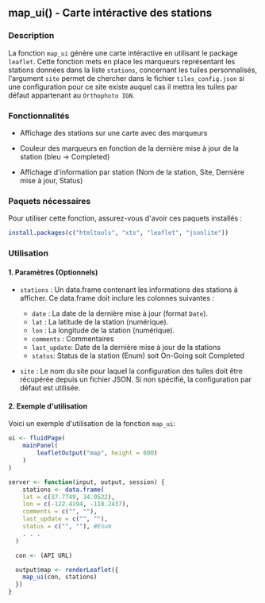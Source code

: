## map_ui() - Carte intéractive des stations

### Description

La fonction `map_ui` génère une carte intéractive en utilisant le package `leaflet`. Cette fonction mets en place les marqueurs représentant les stations données dans la liste `stations`, concernant les tuiles personnalisés, l'argument `site` permet de chercher dans le fichier `tiles_config.json` si une configuration pour ce site existe auquel cas il mettra les tuiles par défaut appartenant au `Orthophoto IGN`.

### Fonctionnalités

- Affichage des stations sur une carte avec des marqueurs

- Couleur des marqueurs en fonction de la dernière mise à jour de la station (bleu -> Completed)

- Affichage d'information par station (Nom de la station, Site, Dernière mise à jour, Status)

### Paquets nécessaires

Pour utiliser cette fonction, assurez-vous d'avoir ces paquets installés :

```R
install.packages(c("htmltools", "xts", "leaflet", "jsonlite"))
```

### Utilisation

#### 1. Paramètres (Optionnels)

- `stations` : Un data.frame contenant les informations des stations à afficher. Ce data.frame doit inclure les colonnes suivantes :
    - `date` : La date de la dernière mise à jour (format `Date`).
    - `lat` : La latitude de la station (numérique).
    - `lon` : La longitude de la station (numérique).
    - `comments` : Commentaires
    - `last_update`: Date de la dernière mise à jour de la stations
    - `status`: Status de la station (Enum) soit On-Going soit Completed

- `site` : Le nom du site pour laquel la configuration des tuiles doit être récupérée depuis un fichier JSON. Si non spécifié, la configuration par défaut est utilisée.

#### 2. Exemple d'utilisation

Voici un exemple d'utilisation de la fonction `map_ui`:

```R
ui <- fluidPage(
    mainPanel(
        leafletOutput("map", height = 600)
    )
)

server <- function(input, output, session) {
    stations <- data.frame(
    lat = c(37.7749, 34.0522),
    lon = c(-122.4194, -118.2437),
    comments = c("", ""),
    last_update = c("", ""),
    status = c("", ""), #Enum
    . . .
  )

  con <- (API URL)

  output$map <- renderLeaflet({
    map_ui(con, stations)
  })
}
```